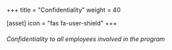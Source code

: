 +++
title = "Confidentiality"
weight = 40

[asset]
  icon = "fas fa-user-shield"
+++

###### Confidentiality to all employees involved in the program
